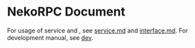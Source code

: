 # NekoRPC Document
For usage of service and , see [service.md](client.md) and [interface.md](gateway.md).
For development manual, see [dev](dev).
